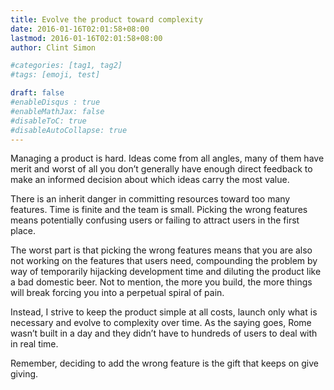```yaml
---
title: Evolve the product toward complexity
date: 2016-01-16T02:01:58+08:00
lastmod: 2016-01-16T02:01:58+08:00
author: Clint Simon

#categories: [tag1, tag2]
#tags: [emoji, test]

draft: false
#enableDisqus : true
#enableMathJax: false
#disableToC: true
#disableAutoCollapse: true
---
```


Managing a product is hard. Ideas come from all angles, many of them have merit
and worst of all you don’t generally have enough direct feedback to make an
informed decision about which ideas carry the most value.

There is an inherit danger in committing resources toward too many features.
Time is finite and the team is small. Picking the wrong features means
potentially confusing users or failing to attract users in the first place.

The worst part is that picking the wrong features means that you are also not
working on the features that users need, compounding the problem by way of
temporarily hijacking development time and diluting the product like a bad
domestic beer. Not to mention, the more you build, the more things will break
forcing you into a perpetual spiral of pain.

Instead, I strive to keep the product simple at all costs, launch only what is
necessary and evolve to complexity over time. As the saying goes, Rome wasn’t
built in a day and they didn’t have to hundreds of users to deal with in real
time.

Remember, deciding to add the wrong feature is the gift that keeps on give
giving.
